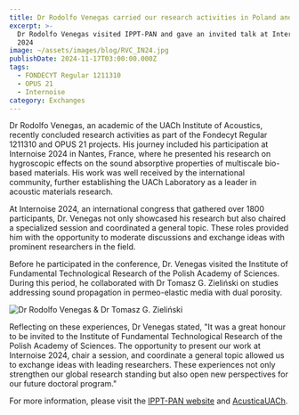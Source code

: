 ```yaml
---
title: Dr Rodolfo Venegas carried our research activities in Poland and France
excerpt: >-
  Dr Rodolfo Venegas visited IPPT-PAN and gave an invited talk at Internoise
  2024
image: ~/assets/images/blog/RVC_IN24.jpg
publishDate: 2024-11-17T03:00:00.000Z
tags:
  - FONDECYT Regular 1211310
  - OPUS 21
  - Internoise
category: Exchanges
---
```


Dr Rodolfo Venegas, an academic of the UACh Institute of Acoustics, recently concluded  research activities as part of the Fondecyt Regular 1211310 and OPUS 21 projects. His journey included his participation at Internoise 2024 in Nantes, France, where he presented his research on  hygroscopic effects on the sound absorptive properties of multiscale bio-based materials. His work was well received by the international community, further establishing the UACh Laboratory as a leader in acoustic materials research.

At Internoise 2024, an international congress that gathered over 1800 participants, Dr. Venegas not only showcased his research but also chaired a specialized session and coordinated a general topic. These roles provided him with the opportunity to moderate discussions and exchange ideas with prominent researchers in the field.

Before he participated in the conference, Dr. Venegas visited the Institute of Fundamental Technological Research of the Polish Academy of Sciences. During this period, he collaborated with Dr Tomasz G. Zieliński on studies addressing sound propagation in permeo-elastic media with dual porosity.

![Dr Rodolfo Venegas & Dr Tomasz G. Zieliński](~/assets/images/blog/RVC-Tomas.jpg)

Reflecting on these experiences, Dr Venegas stated, "It was a great honour to be invited to the Institute of Fundamental Technological Research of the Polish Academy of Sciences. The opportunity to present our work at Internoise 2024, chair a session, and coordinate a general topic allowed us to exchange ideas with leading researchers. These experiences not only strengthen our global research standing but also open new perspectives for our future doctoral program."

For more information, please visit the [IPPT-PAN website](https://www.ippt.pan.pl/aktualnosci/wspolpraca-polsko-chilijska) and [AcusticaUACh](https://www.acusticauach.cl/?p=16815).
